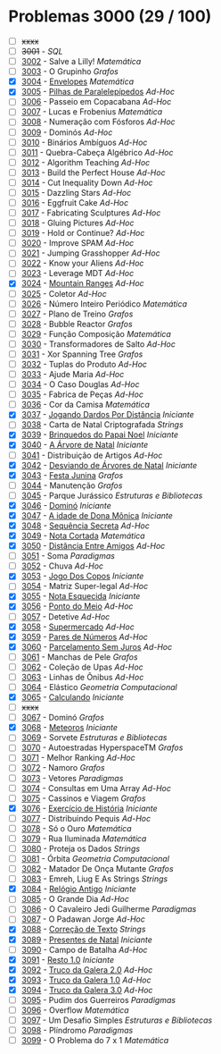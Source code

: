 # Problemas 3000 (29 / 100)

  - [ ] ~~xxxx~~
  - [ ]  ~~3001~~ - *SQL*
  - [ ]  [3002](https://www.urionlinejudge.com.br/judge/pt/problems/view/3002) - Salve a Lilly! *Matemática*
  - [ ]  [3003](https://www.urionlinejudge.com.br/judge/pt/problems/view/3003) - O Grupinho *Grafos*
  - [x]  [3004](https://www.urionlinejudge.com.br/judge/pt/problems/view/3004) - [Envelopes](https://github.com/potigol/uoj-potigol/blob/master/src/3000/3004.poti) *Matemática*
  - [x]  [3005](https://www.urionlinejudge.com.br/judge/pt/problems/view/3005) - [Pilhas de Paralelepípedos](https://github.com/potigol/uoj-potigol/blob/master/src/3000/3005.poti) *Ad-Hoc*
  - [ ]  [3006](https://www.urionlinejudge.com.br/judge/pt/problems/view/3006) - Passeio em Copacabana *Ad-Hoc*
  - [ ]  [3007](https://www.urionlinejudge.com.br/judge/pt/problems/view/3007) - Lucas e Frobenius *Matemática*
  - [ ]  [3008](https://www.urionlinejudge.com.br/judge/pt/problems/view/3008) - Numeração com Fósforos *Ad-Hoc*
  - [ ]  [3009](https://www.urionlinejudge.com.br/judge/pt/problems/view/3009) - Dominós *Ad-Hoc*
  - [ ]  [3010](https://www.urionlinejudge.com.br/judge/pt/problems/view/3010) - Binários Ambíguos *Ad-Hoc*
  - [ ]  [3011](https://www.urionlinejudge.com.br/judge/pt/problems/view/3011) - Quebra-Cabeça Algébrico *Ad-Hoc*
  - [ ]  [3012](https://www.urionlinejudge.com.br/judge/pt/problems/view/3012) - Algorithm Teaching *Ad-Hoc*
  - [ ]  [3013](https://www.urionlinejudge.com.br/judge/pt/problems/view/3013) - Build the Perfect House *Ad-Hoc*
  - [ ]  [3014](https://www.urionlinejudge.com.br/judge/pt/problems/view/3014) - Cut Inequality Down *Ad-Hoc*
  - [ ]  [3015](https://www.urionlinejudge.com.br/judge/pt/problems/view/3015) - Dazzling Stars *Ad-Hoc*
  - [ ]  [3016](https://www.urionlinejudge.com.br/judge/pt/problems/view/3016) - Eggfruit Cake *Ad-Hoc*
  - [ ]  [3017](https://www.urionlinejudge.com.br/judge/pt/problems/view/3017) - Fabricating Sculptures *Ad-Hoc*
  - [ ]  [3018](https://www.urionlinejudge.com.br/judge/pt/problems/view/3018) - Gluing Pictures *Ad-Hoc*
  - [ ]  [3019](https://www.urionlinejudge.com.br/judge/pt/problems/view/3019) - Hold or Continue? *Ad-Hoc*
  - [ ]  [3020](https://www.urionlinejudge.com.br/judge/pt/problems/view/3020) - Improve SPAM *Ad-Hoc*
  - [ ]  [3021](https://www.urionlinejudge.com.br/judge/pt/problems/view/3021) - Jumping Grasshopper *Ad-Hoc*
  - [ ]  [3022](https://www.urionlinejudge.com.br/judge/pt/problems/view/3022) - Know your Aliens *Ad-Hoc*
  - [ ]  [3023](https://www.urionlinejudge.com.br/judge/pt/problems/view/3023) - Leverage MDT *Ad-Hoc*
  - [x]  [3024](https://www.urionlinejudge.com.br/judge/pt/problems/view/3024) - [Mountain Ranges](https://github.com/potigol/uoj-potigol/blob/master/src/3000/3024.poti) *Ad-Hoc*
  - [ ]  [3025](https://www.urionlinejudge.com.br/judge/pt/problems/view/3025) - Coletor *Ad-Hoc*
  - [ ]  [3026](https://www.urionlinejudge.com.br/judge/pt/problems/view/3026) - Número Inteiro Periódico *Matemática*
  - [ ]  [3027](https://www.urionlinejudge.com.br/judge/pt/problems/view/3027) - Plano de Treino *Grafos*
  - [ ]  [3028](https://www.urionlinejudge.com.br/judge/pt/problems/view/3028) - Bubble Reactor *Grafos*
  - [ ]  [3029](https://www.urionlinejudge.com.br/judge/pt/problems/view/3029) - Função Composição *Matemática*
  - [ ]  [3030](https://www.urionlinejudge.com.br/judge/pt/problems/view/3030) - Transformadores de Salto *Ad-Hoc*
  - [ ]  [3031](https://www.urionlinejudge.com.br/judge/pt/problems/view/3031) - Xor Spanning Tree *Grafos*
  - [ ]  [3032](https://www.urionlinejudge.com.br/judge/pt/problems/view/3032) - Tuplas do Produto *Ad-Hoc*
  - [ ]  [3033](https://www.urionlinejudge.com.br/judge/pt/problems/view/3033) - Ajude Maria *Ad-Hoc*
  - [ ]  [3034](https://www.urionlinejudge.com.br/judge/pt/problems/view/3034) - O Caso Douglas *Ad-Hoc*
  - [ ]  [3035](https://www.urionlinejudge.com.br/judge/pt/problems/view/3035) - Fabrica de Peças *Ad-Hoc*
  - [ ]  [3036](https://www.urionlinejudge.com.br/judge/pt/problems/view/3036) - Cor da Camisa *Matemática*
  - [x]  [3037](https://www.urionlinejudge.com.br/judge/pt/problems/view/3037) - [Jogando Dardos Por Distância](https://github.com/potigol/uoj-potigol/blob/master/src/3000/3037.poti) *Iniciante*
  - [ ]  [3038](https://www.urionlinejudge.com.br/judge/pt/problems/view/3038) - Carta de Natal Criptografada *Strings*
  - [x]  [3039](https://www.urionlinejudge.com.br/judge/pt/problems/view/3039) - [Brinquedos do Papai Noel](https://github.com/potigol/uoj-potigol/blob/master/src/3000/3039.poti) *Iniciante*
  - [x]  [3040](https://www.urionlinejudge.com.br/judge/pt/problems/view/3040) - [A Árvore de Natal](https://github.com/potigol/uoj-potigol/blob/master/src/3000/3040.poti) *Iniciante*
  - [ ]  [3041](https://www.urionlinejudge.com.br/judge/pt/problems/view/3041) - Distribuição de Artigos *Ad-Hoc*
  - [x]  [3042](https://www.urionlinejudge.com.br/judge/pt/problems/view/3042) - [Desviando de Árvores de Natal](https://github.com/potigol/uoj-potigol/blob/master/src/3000/3042.poti) *Iniciante*
  - [x]  [3043](https://www.urionlinejudge.com.br/judge/pt/problems/view/3043) - [Festa Junina](https://github.com/potigol/uoj-potigol/blob/master/src/3000/3043.poti) *Grafos*
  - [ ]  [3044](https://www.urionlinejudge.com.br/judge/pt/problems/view/3044) - Manutenção *Grafos*
  - [ ]  [3045](https://www.urionlinejudge.com.br/judge/pt/problems/view/3045) - Parque Jurássico *Estruturas e Bibliotecas*
  - [x]  [3046](https://www.urionlinejudge.com.br/judge/pt/problems/view/3046) - [Dominó](https://github.com/potigol/uoj-potigol/blob/master/src/3000/3046.poti) *Iniciante*
  - [x]  [3047](https://www.urionlinejudge.com.br/judge/pt/problems/view/3047) - [A idade de Dona Mônica](https://github.com/potigol/uoj-potigol/blob/master/src/3000/3047.poti) *Iniciante*
  - [x]  [3048](https://www.urionlinejudge.com.br/judge/pt/problems/view/3048) - [Sequência Secreta](https://github.com/potigol/uoj-potigol/blob/master/src/3000/3048.poti) *Ad-Hoc*
  - [x]  [3049](https://www.urionlinejudge.com.br/judge/pt/problems/view/3049) - [Nota Cortada](https://github.com/potigol/uoj-potigol/blob/master/src/3000/3049.poti) *Matemática*
  - [x]  [3050](https://www.urionlinejudge.com.br/judge/pt/problems/view/3050) - [Distância Entre Amigos](https://github.com/potigol/uoj-potigol/blob/master/src/3000/3050.poti) *Ad-Hoc*
  - [ ]  [3051](https://www.urionlinejudge.com.br/judge/pt/problems/view/3051) - Soma *Paradigmas*
  - [ ]  [3052](https://www.urionlinejudge.com.br/judge/pt/problems/view/3052) - Chuva *Ad-Hoc*
  - [x]  [3053](https://www.urionlinejudge.com.br/judge/pt/problems/view/3053) - [Jogo Dos Copos](https://github.com/potigol/uoj-potigol/blob/master/src/3000/3053.poti) *Iniciante*
  - [ ]  [3054](https://www.urionlinejudge.com.br/judge/pt/problems/view/3054) - Matriz Super-legal *Ad-Hoc*
  - [x]  [3055](https://www.urionlinejudge.com.br/judge/pt/problems/view/3055) - [Nota Esquecida](https://github.com/potigol/uoj-potigol/blob/master/src/3000/3055.poti) *Iniciante*
  - [x]  [3056](https://www.urionlinejudge.com.br/judge/pt/problems/view/3056) - [Ponto do Meio](https://github.com/potigol/uoj-potigol/blob/master/src/3000/3056.poti) *Ad-Hoc*
  - [ ]  [3057](https://www.urionlinejudge.com.br/judge/pt/problems/view/3057) - Detetive *Ad-Hoc*
  - [x]  [3058](https://www.urionlinejudge.com.br/judge/pt/problems/view/3058) - [Supermercado](https://github.com/potigol/uoj-potigol/blob/master/src/3000/3058.poti) *Ad-Hoc*
  - [x]  [3059](https://www.urionlinejudge.com.br/judge/pt/problems/view/3059) - [Pares de Números](https://github.com/potigol/uoj-potigol/blob/master/src/3000/3059.poti) *Ad-Hoc*
  - [x]  [3060](https://www.urionlinejudge.com.br/judge/pt/problems/view/3060) - [Parcelamento Sem Juros](https://github.com/potigol/uoj-potigol/blob/master/src/3000/3060.poti) *Ad-Hoc*
  - [ ]  [3061](https://www.urionlinejudge.com.br/judge/pt/problems/view/3061) - Manchas de Pele *Grafos*
  - [ ]  [3062](https://www.urionlinejudge.com.br/judge/pt/problems/view/3062) - Coleção de Upas *Ad-Hoc*
  - [ ]  [3063](https://www.urionlinejudge.com.br/judge/pt/problems/view/3063) - Linhas de Ônibus *Ad-Hoc*
  - [ ]  [3064](https://www.urionlinejudge.com.br/judge/pt/problems/view/3064) - Elástico *Geometria Computacional*
  - [x]  [3065](https://www.urionlinejudge.com.br/judge/pt/problems/view/3065) - [Calculando](https://github.com/potigol/uoj-potigol/blob/master/src/3000/3065.poti) *Iniciante*
  - [ ] ~~xxxx~~
  - [ ]  [3067](https://www.urionlinejudge.com.br/judge/pt/problems/view/3067) - Dominó *Grafos*
  - [x]  [3068](https://www.urionlinejudge.com.br/judge/pt/problems/view/3068) - [Meteoros](https://github.com/potigol/uoj-potigol/blob/master/src/3000/3068.poti) *Iniciante*
  - [ ]  [3069](https://www.urionlinejudge.com.br/judge/pt/problems/view/3069) - Sorvete *Estruturas e Bibliotecas*
  - [ ]  [3070](https://www.urionlinejudge.com.br/judge/pt/problems/view/3070) - Autoestradas HyperspaceTM *Grafos*
  - [ ]  [3071](https://www.urionlinejudge.com.br/judge/pt/problems/view/3071) - Melhor Ranking *Ad-Hoc*
  - [ ]  [3072](https://www.urionlinejudge.com.br/judge/pt/problems/view/3072) - Namoro *Grafos*
  - [ ]  [3073](https://www.urionlinejudge.com.br/judge/pt/problems/view/3073) - Vetores *Paradigmas*
  - [ ]  [3074](https://www.urionlinejudge.com.br/judge/pt/problems/view/3074) - Consultas em Uma Array *Ad-Hoc*
  - [ ]  [3075](https://www.urionlinejudge.com.br/judge/pt/problems/view/3075) - Cassinos e Viagem *Grafos*
  - [x]  [3076](https://www.urionlinejudge.com.br/judge/pt/problems/view/3076) - [Exercício de História](https://github.com/potigol/uoj-potigol/blob/master/src/3000/3076.poti) *Iniciante*
  - [ ]  [3077](https://www.urionlinejudge.com.br/judge/pt/problems/view/3077) - Distribuindo Pequis *Ad-Hoc*
  - [ ]  [3078](https://www.urionlinejudge.com.br/judge/pt/problems/view/3078) - Só o Ouro *Matemática*
  - [ ]  [3079](https://www.urionlinejudge.com.br/judge/pt/problems/view/3079) - Rua Iluminada *Matemática*
  - [ ]  [3080](https://www.urionlinejudge.com.br/judge/pt/problems/view/3080) - Proteja os Dados *Strings*
  - [ ]  [3081](https://www.urionlinejudge.com.br/judge/pt/problems/view/3081) - Órbita *Geometria Computacional*
  - [ ]  [3082](https://www.urionlinejudge.com.br/judge/pt/problems/view/3082) - Matador De Onça Mutante *Grafos*
  - [ ]  [3083](https://www.urionlinejudge.com.br/judge/pt/problems/view/3083) - Emreh, Liug E As Strings *Strings*
  - [x]  [3084](https://www.urionlinejudge.com.br/judge/pt/problems/view/3084) - [Relógio Antigo](https://github.com/potigol/uoj-potigol/blob/master/src/3000/3084.poti) *Iniciante*
  - [ ]  [3085](https://www.urionlinejudge.com.br/judge/pt/problems/view/3085) - O Grande Dia *Ad-Hoc*
  - [ ]  [3086](https://www.urionlinejudge.com.br/judge/pt/problems/view/3086) - O Cavaleiro Jedi Guilherme *Paradigmas*
  - [ ]  [3087](https://www.urionlinejudge.com.br/judge/pt/problems/view/3087) - O Padawan Jorge *Ad-Hoc*
  - [x]  [3088](https://www.urionlinejudge.com.br/judge/pt/problems/view/3088) - [Correção de Texto](https://github.com/potigol/uoj-potigol/blob/master/src/3000/3088.poti) *Strings*
  - [x]  [3089](https://www.urionlinejudge.com.br/judge/pt/problems/view/3089) - [Presentes de Natal](https://github.com/potigol/uoj-potigol/blob/master/src/3000/3089.poti) *Iniciante*
  - [ ]  [3090](https://www.urionlinejudge.com.br/judge/pt/problems/view/3090) - Campo de Batalha *Ad-Hoc*
  - [x]  [3091](https://www.urionlinejudge.com.br/judge/pt/problems/view/3091) - [Resto 1.0](https://github.com/potigol/uoj-potigol/blob/master/src/3000/3091.poti) *Iniciante*
  - [x]  [3092](https://www.urionlinejudge.com.br/judge/pt/problems/view/3092) - [Truco da Galera 2.0](https://github.com/potigol/uoj-potigol/blob/master/src/3000/3092.poti) *Ad-Hoc*
  - [x]  [3093](https://www.urionlinejudge.com.br/judge/pt/problems/view/3093) - [Truco da Galera 1.0](https://github.com/potigol/uoj-potigol/blob/master/src/3000/3093.poti) *Ad-Hoc*
  - [x]  [3094](https://www.urionlinejudge.com.br/judge/pt/problems/view/3094) - [Truco da Galera 3.0](https://github.com/potigol/uoj-potigol/blob/master/src/3000/3094.poti) *Ad-Hoc*
  - [ ]  [3095](https://www.urionlinejudge.com.br/judge/pt/problems/view/3095) - Pudim dos Guerreiros *Paradigmas*
  - [ ]  [3096](https://www.urionlinejudge.com.br/judge/pt/problems/view/3096) - Overflow *Matemática*
  - [ ]  [3097](https://www.urionlinejudge.com.br/judge/pt/problems/view/3097) - Um Desafio Simples *Estruturas e Bibliotecas*
  - [ ]  [3098](https://www.urionlinejudge.com.br/judge/pt/problems/view/3098) - Plíndromo *Paradigmas*
  - [ ]  [3099](https://www.urionlinejudge.com.br/judge/pt/problems/view/3099) - O Problema do 7 x 1 *Matemática*